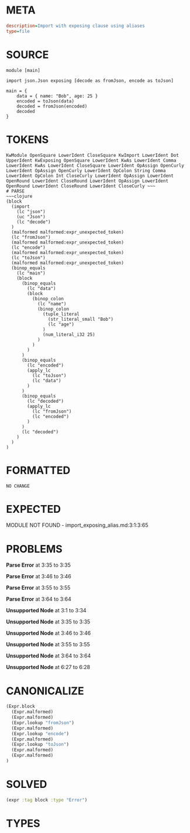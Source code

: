 # META
~~~ini
description=Import with exposing clause using aliases
type=file
~~~
# SOURCE
~~~roc
module [main]

import json.Json exposing [decode as fromJson, encode as toJson]

main = {
	data = { name: "Bob", age: 25 }
	encoded = toJson(data)
	decoded = fromJson(encoded)
	decoded
}
~~~
# TOKENS
~~~text
KwModule OpenSquare LowerIdent CloseSquare KwImport LowerIdent Dot UpperIdent KwExposing OpenSquare LowerIdent KwAs LowerIdent Comma LowerIdent KwAs LowerIdent CloseSquare LowerIdent OpAssign OpenCurly LowerIdent OpAssign OpenCurly LowerIdent OpColon String Comma LowerIdent OpColon Int CloseCurly LowerIdent OpAssign LowerIdent OpenRound LowerIdent CloseRound LowerIdent OpAssign LowerIdent OpenRound LowerIdent CloseRound LowerIdent CloseCurly ~~~
# PARSE
~~~clojure
(block
  (import
    (lc "json")
    (uc "Json")
    (lc "decode")
  )
  (malformed malformed:expr_unexpected_token)
  (lc "fromJson")
  (malformed malformed:expr_unexpected_token)
  (lc "encode")
  (malformed malformed:expr_unexpected_token)
  (lc "toJson")
  (malformed malformed:expr_unexpected_token)
  (binop_equals
    (lc "main")
    (block
      (binop_equals
        (lc "data")
        (block
          (binop_colon
            (lc "name")
            (binop_colon
              (tuple_literal
                (str_literal_small "Bob")
                (lc "age")
              )
              (num_literal_i32 25)
            )
          )
        )
      )
      (binop_equals
        (lc "encoded")
        (apply_lc
          (lc "toJson")
          (lc "data")
        )
      )
      (binop_equals
        (lc "decoded")
        (apply_lc
          (lc "fromJson")
          (lc "encoded")
        )
      )
      (lc "decoded")
    )
  )
)
~~~
# FORMATTED
~~~roc
NO CHANGE
~~~
# EXPECTED
MODULE NOT FOUND - import_exposing_alias.md:3:1:3:65
# PROBLEMS
**Parse Error**
at 3:35 to 3:35

**Parse Error**
at 3:46 to 3:46

**Parse Error**
at 3:55 to 3:55

**Parse Error**
at 3:64 to 3:64

**Unsupported Node**
at 3:1 to 3:34

**Unsupported Node**
at 3:35 to 3:35

**Unsupported Node**
at 3:46 to 3:46

**Unsupported Node**
at 3:55 to 3:55

**Unsupported Node**
at 3:64 to 3:64

**Unsupported Node**
at 6:27 to 6:28

# CANONICALIZE
~~~clojure
(Expr.block
  (Expr.malformed)
  (Expr.malformed)
  (Expr.lookup "fromJson")
  (Expr.malformed)
  (Expr.lookup "encode")
  (Expr.malformed)
  (Expr.lookup "toJson")
  (Expr.malformed)
  (Expr.malformed)
)
~~~
# SOLVED
~~~clojure
(expr :tag block :type "Error")
~~~
# TYPES
~~~roc
~~~
